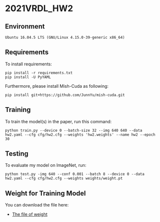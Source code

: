 # 2021VRDL_HW2

## Environment
```
Ubuntu 16.04.5 LTS (GNU/Linux 4.15.0-39-generic x86_64)
```

## Requirements

To install requirements:
```
pip install -r requirements.txt
pip install -U PyYAML
```

Furthermore, please install Mish-Cuda as following:
```
pip install git+https://github.com/JunnYu/mish-cuda.git
```

## Training

To train the model(s) in the paper, run this command:
```
python train.py --device 0 --batch-size 32 --img 640 640 --data hw2.yaml --cfg cfg/hw2.cfg --weights 'hw2.weights' --name hw2 --epoch 30 
```

## Testing

To evaluate my model on ImageNet, run:
```
python test.py -img 640 --conf 0.001 --batch 8 --device 0 --data hw2.yaml --cfg cfg/hw2.cfg --weights weights/weight.pt
```

## Weight for Training Model

You can download the file here:

- [The file of weight](https://drive.google.com/file/d/1EhhSuLb4FHcRADGh7Fi_ute492mAQavk/view?usp=sharing)
